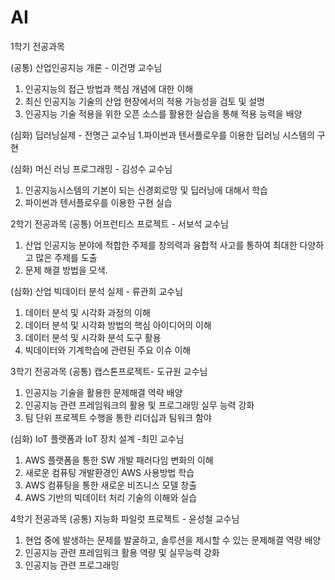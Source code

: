 # AI
1학기 전공과목

(공통) 산업인공지능 개론 - 이건명 교수님
1. 인공지능의 접근 방법과 핵심 개념에 대한 이해
2. 최신 인공지능 기술의 산업 현장에서의 적용 가능성을 검토 및 설명
3. 인공지능 기술 적용을 위한 오픈 소스를 활용한 실습을 통해 적용 능력을 배양

(심화) 딥러닝실제 - 전명근 교수님
1.파이썬과 텐서플로우를 이용한 딥러닝 시스템의 구현

(심화) 머신 러닝 프로그래밍 - 김성수 교수님
1. 인공지능시스템의 기본이 되는 신경회로망 및 딥러닝에 대해서 학습 
2. 파이썬과 텐서플로우를 이용한 구현 실습


2학기 전공과목
(공통) 어프런티스 프로젝트 - 서보석 교수님
1. 산업 인공지능 분야에 적합한 주제를 창의력과 융합적 사고를 통하여 최대한 다양하고 많은 주제를 도출
2. 문제 해결 방법을 모색.

(심화) 산업 빅데이터 분석 실제 - 류관희 교수님
1. 데이터 분석 및 시각화 과정의 이해
2. 데이터 분석 및 시각화 방법의 핵심 아이디어의 이해
3. 데이터 분석 및 시각화 분석 도구 활용
4. 빅데이터와 기계학습에 관련된 주요 이슈 이해


3학기 전공과목
(공통) 캡스톤프로젝트- 도규원 교수님
1. 인공지능 기술을 활용한 문제해결 역략 배양
2. 인공지능 관련 프레임워크의 활용 및 프로그래밍 실무 능력 강화
3. 팀 단위 프로젝트 수행을 통한 리더십과 팀워크 함야

(심화) IoT 플랫폼과 IoT 장치 설계 -최민 교수님
1. AWS 플랫폼을 통한 SW 개발 패러다임 변화의 이해
2. 새로운 컴퓨팅 개발환경인 AWS 사용방법 학습
3. AWS 컴퓨팅을 통한 새로운 비즈니스 모델 창출
4. AWS 기반의 빅데이터 처리 기술의 이해와 실습

4학기 전공과목
(공통) 지능화 파일럿 프로젝트 - 윤성철 교수님
1. 현업 중에 발생하는 문제를 발굴하고, 솔루션을 제시할 수 있는 문제해결 역량 배양
2. 인공지능 관련 프레임워크 활용 역량 및 실무능력 강화
3. 인공지능 관련 프로그래밍 


